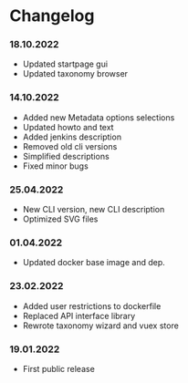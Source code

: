 Changelog
===

### 18.10.2022
- Updated startpage gui
- Updated taxonomy browser

### 14.10.2022
- Added new Metadata options selections
- Updated howto and text
- Added jenkins description
- Removed old cli versions
- Simplified descriptions
- Fixed minor bugs

### 25.04.2022
- New CLI version, new CLI description
- Optimized SVG files

### 01.04.2022
- Updated docker base image and dep.

### 23.02.2022
- Added user restrictions to dockerfile
- Replaced API interface library
- Rewrote taxonomy wizard and vuex store

### 19.01.2022
- First public release